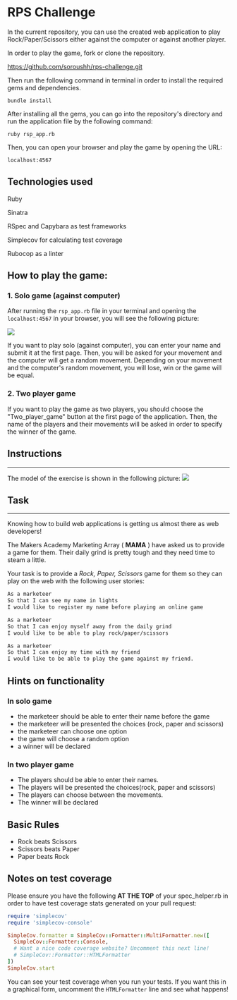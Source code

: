 # RPS Challenge


In the current repository, you can use the created  web application to play Rock/Paper/Scissors either against the  computer or against another player.  

In order to play the game, fork or clone the repository.

https://github.com/soroushh/rps-challenge.git

Then run the following command in terminal in order to install the required gems and dependencies.

``` bundle install ```

After installing all the gems, you can go into the repository's directory and run the application file by the following command:

``` ruby rsp_app.rb ```

Then, you can open your browser and play the game by opening the URL:

``` localhost:4567 ```

## Technologies used

Ruby

Sinatra

RSpec and Capybara as test frameworks

Simplecov for calculating test coverage

Rubocop as a linter

## How to play the game:


### 1. Solo game (against computer)
After running the ``` rsp_app.rb ``` file in your terminal and opening the ``` localhost:4567 ``` in your browser, you will see the following picture:

<img src="./page.png" />

If you want to play solo (against computer), you can enter your name and submit it at the first page. Then, you will be asked for your movement and the computer will get a random movement. Depending on your movement and the computer's random movement, you will lose, win or the game will be equal.

### 2. Two player game

If you want to play the game as two players, you should choose the "Two_player_game" button at the first page of the application. Then, the name of the players and their movements will be asked in order to specify the winner of the game.

## Instructions
-------

The model of the exercise is shown in the following picture:
<img src="./Model_of_practice.png" />

## Task
----

Knowing how to build web applications is getting us almost there as web developers!

The Makers Academy Marketing Array ( **MAMA** ) have asked us to provide a game for them. Their daily grind is pretty tough and they need time to steam a little.

Your task is to provide a _Rock, Paper, Scissors_ game for them so they can play on the web with the following user stories:

```sh
As a marketeer
So that I can see my name in lights
I would like to register my name before playing an online game

As a marketeer
So that I can enjoy myself away from the daily grind
I would like to be able to play rock/paper/scissors

As a marketeer
So that I can enjoy my time with my friend
I would like to be able to play the game against my friend.
```

## Hints on functionality

### In solo game

- the marketeer should be able to enter their name before the game
- the marketeer will be presented the choices (rock, paper and scissors)
- the marketeer can choose one option
- the game will choose a random option
- a winner will be declared

### In two player game

- The players should be able to enter their names.
- The players will be presented the choices(rock, paper and scissors)
- The players can choose between the movements.
- The winner will be declared


## Basic Rules

- Rock beats Scissors
- Scissors beats Paper
- Paper beats Rock

Notes on test coverage
----------------------

Please ensure you have the following **AT THE TOP** of your spec_helper.rb in order to have test coverage stats generated
on your pull request:

```ruby
require 'simplecov'
require 'simplecov-console'

SimpleCov.formatter = SimpleCov::Formatter::MultiFormatter.new([
  SimpleCov::Formatter::Console,
  # Want a nice code coverage website? Uncomment this next line!
  # SimpleCov::Formatter::HTMLFormatter
])
SimpleCov.start
```

You can see your test coverage when you run your tests. If you want this in a graphical form, uncomment the `HTMLFormatter` line and see what happens!
